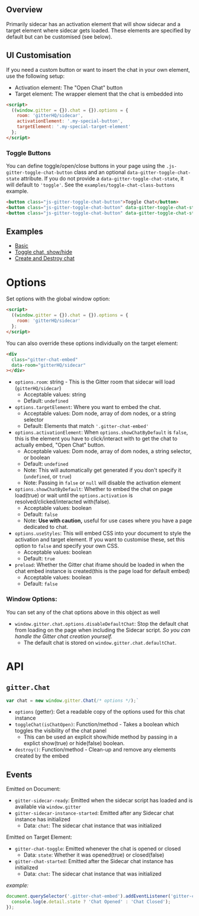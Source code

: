 
## Overview

Primarily sidecar has an activation element that will show sidecar and a target element where sidecar gets loaded. These elements are specified by default but can be customised (see below).

## UI Customisation

If you need a custom button or want to insert the chat in your own element, use the following setup:

 - Activation element: The "Open Chat" button
 - Target element: The wrapper element that the chat is embedded into

```html
<script>
  ((window.gitter = {}).chat = {}).options = {
    room: 'gitterHQ/sidecar',
    activationElement: '.my-special-button',
    targetElement: '.my-special-target-element'
  };
</script>
```


### Toggle Buttons

You can define toggle/open/close buttons in your page using the `.js-gitter-toggle-chat-button` class and an optional `data-gitter-toggle-chat-state` attribute. If you do not provide a `data-gitter-toggle-chat-state`, it will default to `'toggle'`. See the `examples/toggle-chat-class-buttons` example.

```html
<button class="js-gitter-toggle-chat-button">Toggle Chat</button>
<button class="js-gitter-toggle-chat-button" data-gitter-toggle-chat-state="true">Open Chat</button>
<button class="js-gitter-toggle-chat-button" data-gitter-toggle-chat-state="false">Close Chat</button>
```


## Examples

 - [Basic](https://gitlab.com/gitlab-org/gitter/sidecar/tree/master/examples/basic)
 - [Toggle chat, show/hide](https://gitlab.com/gitlab-org/gitter/sidecar/tree/master/examples/toggle-chat-class-buttons)
 - [Create and Destroy chat](https://gitlab.com/gitlab-org/gitter/sidecar/tree/master/examples/create-destroy-chat)


# Options

Set options with the global window option:

```html
<script>
  ((window.gitter = {}).chat = {}).options = {
    room: 'gitterHQ/sidecar'
  };
</script>
```

You can also override these options individually on the target element:

```html
<div
  class="gitter-chat-embed"
  data-room="gitterHQ/sidecar"
></div>
```


 - `options.room`: string - This is the Gitter room that sidecar will load (`gitterHQ/sidecar`)
    - Acceptable values: string
    - Default: `undefined`
 - `options.targetElement`: Where you want to embed the chat.
    - Acceptable values: Dom node, array of dom nodes, or a string selector
    - Default: Elements that match `'.gitter-chat-embed'`
 - `options.activationElement`: When `options.showChatByDefault` is `false`, this is the element you have to click/interact with to get the chat to actually embed, "Open Chat" button.
    - Acceptable values: Dom node, array of dom nodes, a string selector, or boolean
    - Default: `undefined`
    - Note: This will automatically get generated if you don't specify it (`undefined`, or `true`)
   - Note: Passing in `false` or `null` will disable the activation element
 - `options.showChatByDefault`: Whether to embed the chat on page load(true) or wait until the `options.activation` is resolved/clicked/interacted with(false).
    - Acceptable values: boolean
    - Default: `false`
    - Note: **Use with caution,** useful for use cases where you have a page dedicated to chat.
 - `options.useStyles`: This will embed CSS into your document to style the activation and target element. If you want to customise these, set this option to `false` and specify your own CSS.
    - Acceptable values: boolean
    - Default: `true`
 - `preload`: Whether the Gitter chat iframe should be loaded in when the chat embed instance is created(this is the page load for default embed)
    - Acceptable values: boolean
    - Default: `false`


### Window Options:

You can set any of the chat options above in this object as well

 - `window.gitter.chat.options.disableDefaultChat`: Stop the default chat from loading on the page when including the Sidecar script. *So you can handle the Gitter chat creation yourself.*
    - The default chat is stored on `window.gitter.chat.defaultChat`.


# API

## `gitter.Chat`


```js
var chat = new window.gitter.Chat(/* options */);`
```

 - `options` (getter): Get a readable copy of the options used for this chat instance
 - `toggleChat(isChatOpen)`: Function/method - Takes a boolean which toggles the visibility of the chat panel
    - This can be used an explicit show/hide method by passing in a explict show(true) or hide(false) boolean.
 - `destroy()`: Function/method - Clean-up and remove any elements created by the embed


## Events

Emitted on Document:

 - `gitter-sidecar-ready`: Emitted when the sidecar script has loaded and is available via `window.gitter`
 - `gitter-sidecar-instance-started`: Emitted after any Sidecar chat instance has initialized
    - Data: `chat`: The sidecar chat instance that was initialized

Emitted on Target Element:

 - `gitter-chat-toggle`: Emitted whenever the chat is opened or closed
    - Data: `state`: Whether it was opened(true) or closed(false)
 - `gitter-chat-started`: Emitted after the Sidecar chat instance has initialized
    - Data: `chat`: The sidecar chat instance that was initialized



*example:*
```js
document.querySelector('.gitter-chat-embed').addEventListener('gitter-chat-toggle', function(e) {
  console.log(e.detail.state ? 'Chat Opened' : 'Chat Closed');
});
```
